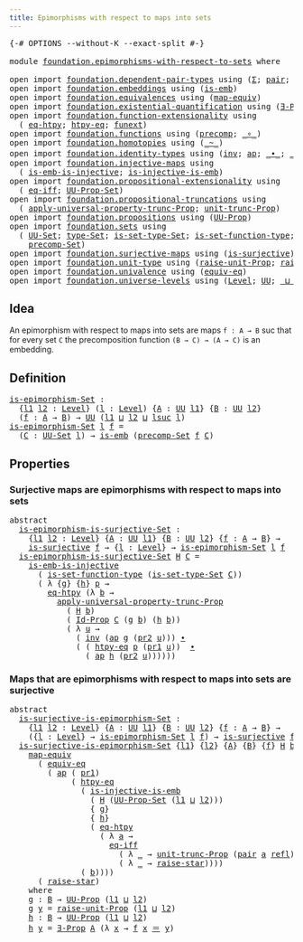 ```yaml
---
title: Epimorphisms with respect to maps into sets
---
```


<pre class="Agda"><a id="69" class="Symbol">{-#</a> <a id="73" class="Keyword">OPTIONS</a> <a id="81" class="Pragma">--without-K</a> <a id="93" class="Pragma">--exact-split</a> <a id="107" class="Symbol">#-}</a>

<a id="112" class="Keyword">module</a> <a id="119" href="foundation.epimorphisms-with-respect-to-sets.html" class="Module">foundation.epimorphisms-with-respect-to-sets</a> <a id="164" class="Keyword">where</a>

<a id="171" class="Keyword">open</a> <a id="176" class="Keyword">import</a> <a id="183" href="foundation.dependent-pair-types.html" class="Module">foundation.dependent-pair-types</a> <a id="215" class="Keyword">using</a> <a id="221" class="Symbol">(</a><a id="222" href="foundation-core.dependent-pair-types.html#515" class="Record">Σ</a><a id="223" class="Symbol">;</a> <a id="225" href="foundation-core.dependent-pair-types.html#588" class="InductiveConstructor">pair</a><a id="229" class="Symbol">;</a> <a id="231" href="foundation-core.dependent-pair-types.html#605" class="Field">pr1</a><a id="234" class="Symbol">;</a> <a id="236" href="foundation-core.dependent-pair-types.html#617" class="Field">pr2</a><a id="239" class="Symbol">)</a>
<a id="241" class="Keyword">open</a> <a id="246" class="Keyword">import</a> <a id="253" href="foundation.embeddings.html" class="Module">foundation.embeddings</a> <a id="275" class="Keyword">using</a> <a id="281" class="Symbol">(</a><a id="282" href="foundation-core.embeddings.html#992" class="Function">is-emb</a><a id="288" class="Symbol">)</a>
<a id="290" class="Keyword">open</a> <a id="295" class="Keyword">import</a> <a id="302" href="foundation.equivalences.html" class="Module">foundation.equivalences</a> <a id="326" class="Keyword">using</a> <a id="332" class="Symbol">(</a><a id="333" href="foundation-core.equivalences.html#1821" class="Function">map-equiv</a><a id="342" class="Symbol">)</a>
<a id="344" class="Keyword">open</a> <a id="349" class="Keyword">import</a> <a id="356" href="foundation.existential-quantification.html" class="Module">foundation.existential-quantification</a> <a id="394" class="Keyword">using</a> <a id="400" class="Symbol">(</a><a id="401" href="foundation.existential-quantification.html#1666" class="Function">∃-Prop</a><a id="407" class="Symbol">)</a>
<a id="409" class="Keyword">open</a> <a id="414" class="Keyword">import</a> <a id="421" href="foundation.function-extensionality.html" class="Module">foundation.function-extensionality</a> <a id="456" class="Keyword">using</a>
  <a id="464" class="Symbol">(</a> <a id="466" href="foundation-core.function-extensionality.html#1463" class="Function">eq-htpy</a><a id="473" class="Symbol">;</a> <a id="475" href="foundation-core.function-extensionality.html#965" class="Function">htpy-eq</a><a id="482" class="Symbol">;</a> <a id="484" href="foundation-core.function-extensionality.html#1258" class="Postulate">funext</a><a id="490" class="Symbol">)</a>
<a id="492" class="Keyword">open</a> <a id="497" class="Keyword">import</a> <a id="504" href="foundation.functions.html" class="Module">foundation.functions</a> <a id="525" class="Keyword">using</a> <a id="531" class="Symbol">(</a><a id="532" href="foundation-core.functions.html#938" class="Function">precomp</a><a id="539" class="Symbol">;</a> <a id="541" href="foundation-core.functions.html#420" class="Function Operator">_∘_</a><a id="544" class="Symbol">)</a>
<a id="546" class="Keyword">open</a> <a id="551" class="Keyword">import</a> <a id="558" href="foundation.homotopies.html" class="Module">foundation.homotopies</a> <a id="580" class="Keyword">using</a> <a id="586" class="Symbol">(</a><a id="587" href="foundation-core.homotopies.html#1249" class="Function Operator">_~_</a><a id="590" class="Symbol">)</a>
<a id="592" class="Keyword">open</a> <a id="597" class="Keyword">import</a> <a id="604" href="foundation.identity-types.html" class="Module">foundation.identity-types</a> <a id="630" class="Keyword">using</a> <a id="636" class="Symbol">(</a><a id="637" href="foundation-core.identity-types.html#2729" class="Function">inv</a><a id="640" class="Symbol">;</a> <a id="642" href="foundation-core.identity-types.html#4003" class="Function">ap</a><a id="644" class="Symbol">;</a> <a id="646" href="foundation-core.identity-types.html#2425" class="Function Operator">_∙_</a><a id="649" class="Symbol">;</a> <a id="651" href="foundation-core.identity-types.html#1865" class="Function Operator">_＝_</a><a id="654" class="Symbol">;</a> <a id="656" href="foundation-core.identity-types.html#1820" class="InductiveConstructor">refl</a><a id="660" class="Symbol">)</a>
<a id="662" class="Keyword">open</a> <a id="667" class="Keyword">import</a> <a id="674" href="foundation.injective-maps.html" class="Module">foundation.injective-maps</a> <a id="700" class="Keyword">using</a>
  <a id="708" class="Symbol">(</a> <a id="710" href="foundation.injective-maps.html#4730" class="Function">is-emb-is-injective</a><a id="729" class="Symbol">;</a> <a id="731" href="foundation.injective-maps.html#3789" class="Function">is-injective-is-emb</a><a id="750" class="Symbol">)</a>
<a id="752" class="Keyword">open</a> <a id="757" class="Keyword">import</a> <a id="764" href="foundation.propositional-extensionality.html" class="Module">foundation.propositional-extensionality</a> <a id="804" class="Keyword">using</a>
  <a id="812" class="Symbol">(</a> <a id="814" href="foundation.propositional-extensionality.html#3128" class="Function">eq-iff</a><a id="820" class="Symbol">;</a> <a id="822" href="foundation.propositional-extensionality.html#3758" class="Function">UU-Prop-Set</a><a id="833" class="Symbol">)</a>
<a id="835" class="Keyword">open</a> <a id="840" class="Keyword">import</a> <a id="847" href="foundation.propositional-truncations.html" class="Module">foundation.propositional-truncations</a> <a id="884" class="Keyword">using</a>
  <a id="892" class="Symbol">(</a> <a id="894" href="foundation.propositional-truncations.html#5775" class="Function">apply-universal-property-trunc-Prop</a><a id="929" class="Symbol">;</a> <a id="931" href="foundation.propositional-truncations.html#2293" class="Function">unit-trunc-Prop</a><a id="946" class="Symbol">)</a>
<a id="948" class="Keyword">open</a> <a id="953" class="Keyword">import</a> <a id="960" href="foundation.propositions.html" class="Module">foundation.propositions</a> <a id="984" class="Keyword">using</a> <a id="990" class="Symbol">(</a><a id="991" href="foundation-core.propositions.html#1393" class="Function">UU-Prop</a><a id="998" class="Symbol">)</a>
<a id="1000" class="Keyword">open</a> <a id="1005" class="Keyword">import</a> <a id="1012" href="foundation.sets.html" class="Module">foundation.sets</a> <a id="1028" class="Keyword">using</a>
  <a id="1036" class="Symbol">(</a> <a id="1038" href="foundation-core.sets.html#1190" class="Function">UU-Set</a><a id="1044" class="Symbol">;</a> <a id="1046" href="foundation-core.sets.html#1304" class="Function">type-Set</a><a id="1054" class="Symbol">;</a> <a id="1056" href="foundation-core.sets.html#1355" class="Function">is-set-type-Set</a><a id="1071" class="Symbol">;</a> <a id="1073" href="foundation.sets.html#4053" class="Function">is-set-function-type</a><a id="1093" class="Symbol">;</a> <a id="1095" href="foundation-core.sets.html#1420" class="Function">Id-Prop</a><a id="1102" class="Symbol">;</a>
    <a id="1108" href="foundation.sets.html#4647" class="Function">precomp-Set</a><a id="1119" class="Symbol">)</a>
<a id="1121" class="Keyword">open</a> <a id="1126" class="Keyword">import</a> <a id="1133" href="foundation.surjective-maps.html" class="Module">foundation.surjective-maps</a> <a id="1160" class="Keyword">using</a> <a id="1166" class="Symbol">(</a><a id="1167" href="foundation.surjective-maps.html#3047" class="Function">is-surjective</a><a id="1180" class="Symbol">)</a>
<a id="1182" class="Keyword">open</a> <a id="1187" class="Keyword">import</a> <a id="1194" href="foundation.unit-type.html" class="Module">foundation.unit-type</a> <a id="1215" class="Keyword">using</a> <a id="1221" class="Symbol">(</a><a id="1222" href="foundation.unit-type.html#3602" class="Function">raise-unit-Prop</a><a id="1237" class="Symbol">;</a> <a id="1239" href="foundation.unit-type.html#1788" class="Function">raise-star</a><a id="1249" class="Symbol">)</a>
<a id="1251" class="Keyword">open</a> <a id="1256" class="Keyword">import</a> <a id="1263" href="foundation.univalence.html" class="Module">foundation.univalence</a> <a id="1285" class="Keyword">using</a> <a id="1291" class="Symbol">(</a><a id="1292" href="foundation-core.univalence.html#987" class="Function">equiv-eq</a><a id="1300" class="Symbol">)</a>
<a id="1302" class="Keyword">open</a> <a id="1307" class="Keyword">import</a> <a id="1314" href="foundation.universe-levels.html" class="Module">foundation.universe-levels</a> <a id="1341" class="Keyword">using</a> <a id="1347" class="Symbol">(</a><a id="1348" href="Agda.Primitive.html#597" class="Postulate">Level</a><a id="1353" class="Symbol">;</a> <a id="1355" href="foundation-core.universe-levels.html#235" class="Primitive">UU</a><a id="1357" class="Symbol">;</a> <a id="1359" href="Agda.Primitive.html#810" class="Primitive Operator">_⊔_</a><a id="1362" class="Symbol">;</a> <a id="1364" href="Agda.Primitive.html#780" class="Primitive">lsuc</a><a id="1368" class="Symbol">)</a>
</pre>
## Idea

An epimorphism with respect to maps into sets are maps `f : A → B` suc that for every set `C` the precomposition function `(B → C) → (A → C)` is an embedding.

## Definition

<pre class="Agda"><a id="is-epimorphism-Set"></a><a id="1567" href="foundation.epimorphisms-with-respect-to-sets.html#1567" class="Function">is-epimorphism-Set</a> <a id="1586" class="Symbol">:</a>
  <a id="1590" class="Symbol">{</a><a id="1591" href="foundation.epimorphisms-with-respect-to-sets.html#1591" class="Bound">l1</a> <a id="1594" href="foundation.epimorphisms-with-respect-to-sets.html#1594" class="Bound">l2</a> <a id="1597" class="Symbol">:</a> <a id="1599" href="Agda.Primitive.html#597" class="Postulate">Level</a><a id="1604" class="Symbol">}</a> <a id="1606" class="Symbol">(</a><a id="1607" href="foundation.epimorphisms-with-respect-to-sets.html#1607" class="Bound">l</a> <a id="1609" class="Symbol">:</a> <a id="1611" href="Agda.Primitive.html#597" class="Postulate">Level</a><a id="1616" class="Symbol">)</a> <a id="1618" class="Symbol">{</a><a id="1619" href="foundation.epimorphisms-with-respect-to-sets.html#1619" class="Bound">A</a> <a id="1621" class="Symbol">:</a> <a id="1623" href="foundation-core.universe-levels.html#235" class="Primitive">UU</a> <a id="1626" href="foundation.epimorphisms-with-respect-to-sets.html#1591" class="Bound">l1</a><a id="1628" class="Symbol">}</a> <a id="1630" class="Symbol">{</a><a id="1631" href="foundation.epimorphisms-with-respect-to-sets.html#1631" class="Bound">B</a> <a id="1633" class="Symbol">:</a> <a id="1635" href="foundation-core.universe-levels.html#235" class="Primitive">UU</a> <a id="1638" href="foundation.epimorphisms-with-respect-to-sets.html#1594" class="Bound">l2</a><a id="1640" class="Symbol">}</a>
  <a id="1644" class="Symbol">(</a><a id="1645" href="foundation.epimorphisms-with-respect-to-sets.html#1645" class="Bound">f</a> <a id="1647" class="Symbol">:</a> <a id="1649" href="foundation.epimorphisms-with-respect-to-sets.html#1619" class="Bound">A</a> <a id="1651" class="Symbol">→</a> <a id="1653" href="foundation.epimorphisms-with-respect-to-sets.html#1631" class="Bound">B</a><a id="1654" class="Symbol">)</a> <a id="1656" class="Symbol">→</a> <a id="1658" href="foundation-core.universe-levels.html#235" class="Primitive">UU</a> <a id="1661" class="Symbol">(</a><a id="1662" href="foundation.epimorphisms-with-respect-to-sets.html#1591" class="Bound">l1</a> <a id="1665" href="Agda.Primitive.html#810" class="Primitive Operator">⊔</a> <a id="1667" href="foundation.epimorphisms-with-respect-to-sets.html#1594" class="Bound">l2</a> <a id="1670" href="Agda.Primitive.html#810" class="Primitive Operator">⊔</a> <a id="1672" href="Agda.Primitive.html#780" class="Primitive">lsuc</a> <a id="1677" href="foundation.epimorphisms-with-respect-to-sets.html#1607" class="Bound">l</a><a id="1678" class="Symbol">)</a>
<a id="1680" href="foundation.epimorphisms-with-respect-to-sets.html#1567" class="Function">is-epimorphism-Set</a> <a id="1699" href="foundation.epimorphisms-with-respect-to-sets.html#1699" class="Bound">l</a> <a id="1701" href="foundation.epimorphisms-with-respect-to-sets.html#1701" class="Bound">f</a> <a id="1703" class="Symbol">=</a>
  <a id="1707" class="Symbol">(</a><a id="1708" href="foundation.epimorphisms-with-respect-to-sets.html#1708" class="Bound">C</a> <a id="1710" class="Symbol">:</a> <a id="1712" href="foundation-core.sets.html#1190" class="Function">UU-Set</a> <a id="1719" href="foundation.epimorphisms-with-respect-to-sets.html#1699" class="Bound">l</a><a id="1720" class="Symbol">)</a> <a id="1722" class="Symbol">→</a> <a id="1724" href="foundation-core.embeddings.html#992" class="Function">is-emb</a> <a id="1731" class="Symbol">(</a><a id="1732" href="foundation.sets.html#4647" class="Function">precomp-Set</a> <a id="1744" href="foundation.epimorphisms-with-respect-to-sets.html#1701" class="Bound">f</a> <a id="1746" href="foundation.epimorphisms-with-respect-to-sets.html#1708" class="Bound">C</a><a id="1747" class="Symbol">)</a>
</pre>
## Properties

### Surjective maps are epimorphisms with respect to maps into sets

<pre class="Agda"><a id="1846" class="Keyword">abstract</a>
  <a id="is-epimorphism-is-surjective-Set"></a><a id="1857" href="foundation.epimorphisms-with-respect-to-sets.html#1857" class="Function">is-epimorphism-is-surjective-Set</a> <a id="1890" class="Symbol">:</a>
    <a id="1896" class="Symbol">{</a><a id="1897" href="foundation.epimorphisms-with-respect-to-sets.html#1897" class="Bound">l1</a> <a id="1900" href="foundation.epimorphisms-with-respect-to-sets.html#1900" class="Bound">l2</a> <a id="1903" class="Symbol">:</a> <a id="1905" href="Agda.Primitive.html#597" class="Postulate">Level</a><a id="1910" class="Symbol">}</a> <a id="1912" class="Symbol">{</a><a id="1913" href="foundation.epimorphisms-with-respect-to-sets.html#1913" class="Bound">A</a> <a id="1915" class="Symbol">:</a> <a id="1917" href="foundation-core.universe-levels.html#235" class="Primitive">UU</a> <a id="1920" href="foundation.epimorphisms-with-respect-to-sets.html#1897" class="Bound">l1</a><a id="1922" class="Symbol">}</a> <a id="1924" class="Symbol">{</a><a id="1925" href="foundation.epimorphisms-with-respect-to-sets.html#1925" class="Bound">B</a> <a id="1927" class="Symbol">:</a> <a id="1929" href="foundation-core.universe-levels.html#235" class="Primitive">UU</a> <a id="1932" href="foundation.epimorphisms-with-respect-to-sets.html#1900" class="Bound">l2</a><a id="1934" class="Symbol">}</a> <a id="1936" class="Symbol">{</a><a id="1937" href="foundation.epimorphisms-with-respect-to-sets.html#1937" class="Bound">f</a> <a id="1939" class="Symbol">:</a> <a id="1941" href="foundation.epimorphisms-with-respect-to-sets.html#1913" class="Bound">A</a> <a id="1943" class="Symbol">→</a> <a id="1945" href="foundation.epimorphisms-with-respect-to-sets.html#1925" class="Bound">B</a><a id="1946" class="Symbol">}</a> <a id="1948" class="Symbol">→</a>
    <a id="1954" href="foundation.surjective-maps.html#3047" class="Function">is-surjective</a> <a id="1968" href="foundation.epimorphisms-with-respect-to-sets.html#1937" class="Bound">f</a> <a id="1970" class="Symbol">→</a> <a id="1972" class="Symbol">{</a><a id="1973" href="foundation.epimorphisms-with-respect-to-sets.html#1973" class="Bound">l</a> <a id="1975" class="Symbol">:</a> <a id="1977" href="Agda.Primitive.html#597" class="Postulate">Level</a><a id="1982" class="Symbol">}</a> <a id="1984" class="Symbol">→</a> <a id="1986" href="foundation.epimorphisms-with-respect-to-sets.html#1567" class="Function">is-epimorphism-Set</a> <a id="2005" href="foundation.epimorphisms-with-respect-to-sets.html#1973" class="Bound">l</a> <a id="2007" href="foundation.epimorphisms-with-respect-to-sets.html#1937" class="Bound">f</a>
  <a id="2011" href="foundation.epimorphisms-with-respect-to-sets.html#1857" class="Function">is-epimorphism-is-surjective-Set</a> <a id="2044" href="foundation.epimorphisms-with-respect-to-sets.html#2044" class="Bound">H</a> <a id="2046" href="foundation.epimorphisms-with-respect-to-sets.html#2046" class="Bound">C</a> <a id="2048" class="Symbol">=</a>
    <a id="2054" href="foundation.injective-maps.html#4730" class="Function">is-emb-is-injective</a>
      <a id="2080" class="Symbol">(</a> <a id="2082" href="foundation.sets.html#4053" class="Function">is-set-function-type</a> <a id="2103" class="Symbol">(</a><a id="2104" href="foundation-core.sets.html#1355" class="Function">is-set-type-Set</a> <a id="2120" href="foundation.epimorphisms-with-respect-to-sets.html#2046" class="Bound">C</a><a id="2121" class="Symbol">))</a>
      <a id="2130" class="Symbol">(</a> <a id="2132" class="Symbol">λ</a> <a id="2134" class="Symbol">{</a><a id="2135" href="foundation.epimorphisms-with-respect-to-sets.html#2135" class="Bound">g</a><a id="2136" class="Symbol">}</a> <a id="2138" class="Symbol">{</a><a id="2139" href="foundation.epimorphisms-with-respect-to-sets.html#2139" class="Bound">h</a><a id="2140" class="Symbol">}</a> <a id="2142" href="foundation.epimorphisms-with-respect-to-sets.html#2142" class="Bound">p</a> <a id="2144" class="Symbol">→</a>
        <a id="2154" href="foundation-core.function-extensionality.html#1463" class="Function">eq-htpy</a> <a id="2162" class="Symbol">(λ</a> <a id="2165" href="foundation.epimorphisms-with-respect-to-sets.html#2165" class="Bound">b</a> <a id="2167" class="Symbol">→</a>
          <a id="2179" href="foundation.propositional-truncations.html#5775" class="Function">apply-universal-property-trunc-Prop</a>
            <a id="2227" class="Symbol">(</a> <a id="2229" href="foundation.epimorphisms-with-respect-to-sets.html#2044" class="Bound">H</a> <a id="2231" href="foundation.epimorphisms-with-respect-to-sets.html#2165" class="Bound">b</a><a id="2232" class="Symbol">)</a>
            <a id="2246" class="Symbol">(</a> <a id="2248" href="foundation-core.sets.html#1420" class="Function">Id-Prop</a> <a id="2256" href="foundation.epimorphisms-with-respect-to-sets.html#2046" class="Bound">C</a> <a id="2258" class="Symbol">(</a><a id="2259" href="foundation.epimorphisms-with-respect-to-sets.html#2135" class="Bound">g</a> <a id="2261" href="foundation.epimorphisms-with-respect-to-sets.html#2165" class="Bound">b</a><a id="2262" class="Symbol">)</a> <a id="2264" class="Symbol">(</a><a id="2265" href="foundation.epimorphisms-with-respect-to-sets.html#2139" class="Bound">h</a> <a id="2267" href="foundation.epimorphisms-with-respect-to-sets.html#2165" class="Bound">b</a><a id="2268" class="Symbol">))</a>
            <a id="2283" class="Symbol">(</a> <a id="2285" class="Symbol">λ</a> <a id="2287" href="foundation.epimorphisms-with-respect-to-sets.html#2287" class="Bound">u</a> <a id="2289" class="Symbol">→</a>
              <a id="2305" class="Symbol">(</a> <a id="2307" href="foundation-core.identity-types.html#2729" class="Function">inv</a> <a id="2311" class="Symbol">(</a><a id="2312" href="foundation-core.identity-types.html#4003" class="Function">ap</a> <a id="2315" href="foundation.epimorphisms-with-respect-to-sets.html#2135" class="Bound">g</a> <a id="2317" class="Symbol">(</a><a id="2318" href="foundation-core.dependent-pair-types.html#617" class="Field">pr2</a> <a id="2322" href="foundation.epimorphisms-with-respect-to-sets.html#2287" class="Bound">u</a><a id="2323" class="Symbol">)))</a> <a id="2327" href="foundation-core.identity-types.html#2425" class="Function Operator">∙</a>
              <a id="2343" class="Symbol">(</a> <a id="2345" class="Symbol">(</a> <a id="2347" href="foundation-core.function-extensionality.html#965" class="Function">htpy-eq</a> <a id="2355" href="foundation.epimorphisms-with-respect-to-sets.html#2142" class="Bound">p</a> <a id="2357" class="Symbol">(</a><a id="2358" href="foundation-core.dependent-pair-types.html#605" class="Field">pr1</a> <a id="2362" href="foundation.epimorphisms-with-respect-to-sets.html#2287" class="Bound">u</a><a id="2363" class="Symbol">))</a>  <a id="2367" href="foundation-core.identity-types.html#2425" class="Function Operator">∙</a>
                <a id="2385" class="Symbol">(</a> <a id="2387" href="foundation-core.identity-types.html#4003" class="Function">ap</a> <a id="2390" href="foundation.epimorphisms-with-respect-to-sets.html#2139" class="Bound">h</a> <a id="2392" class="Symbol">(</a><a id="2393" href="foundation-core.dependent-pair-types.html#617" class="Field">pr2</a> <a id="2397" href="foundation.epimorphisms-with-respect-to-sets.html#2287" class="Bound">u</a><a id="2398" class="Symbol">))))))</a>
</pre>
### Maps that are epimorphisms with respect to maps into sets are surjective

<pre class="Agda"><a id="2496" class="Keyword">abstract</a>
  <a id="is-surjective-is-epimorphism-Set"></a><a id="2507" href="foundation.epimorphisms-with-respect-to-sets.html#2507" class="Function">is-surjective-is-epimorphism-Set</a> <a id="2540" class="Symbol">:</a>
    <a id="2546" class="Symbol">{</a><a id="2547" href="foundation.epimorphisms-with-respect-to-sets.html#2547" class="Bound">l1</a> <a id="2550" href="foundation.epimorphisms-with-respect-to-sets.html#2550" class="Bound">l2</a> <a id="2553" class="Symbol">:</a> <a id="2555" href="Agda.Primitive.html#597" class="Postulate">Level</a><a id="2560" class="Symbol">}</a> <a id="2562" class="Symbol">{</a><a id="2563" href="foundation.epimorphisms-with-respect-to-sets.html#2563" class="Bound">A</a> <a id="2565" class="Symbol">:</a> <a id="2567" href="foundation-core.universe-levels.html#235" class="Primitive">UU</a> <a id="2570" href="foundation.epimorphisms-with-respect-to-sets.html#2547" class="Bound">l1</a><a id="2572" class="Symbol">}</a> <a id="2574" class="Symbol">{</a><a id="2575" href="foundation.epimorphisms-with-respect-to-sets.html#2575" class="Bound">B</a> <a id="2577" class="Symbol">:</a> <a id="2579" href="foundation-core.universe-levels.html#235" class="Primitive">UU</a> <a id="2582" href="foundation.epimorphisms-with-respect-to-sets.html#2550" class="Bound">l2</a><a id="2584" class="Symbol">}</a> <a id="2586" class="Symbol">{</a><a id="2587" href="foundation.epimorphisms-with-respect-to-sets.html#2587" class="Bound">f</a> <a id="2589" class="Symbol">:</a> <a id="2591" href="foundation.epimorphisms-with-respect-to-sets.html#2563" class="Bound">A</a> <a id="2593" class="Symbol">→</a> <a id="2595" href="foundation.epimorphisms-with-respect-to-sets.html#2575" class="Bound">B</a><a id="2596" class="Symbol">}</a> <a id="2598" class="Symbol">→</a>
    <a id="2604" class="Symbol">({</a><a id="2606" href="foundation.epimorphisms-with-respect-to-sets.html#2606" class="Bound">l</a> <a id="2608" class="Symbol">:</a> <a id="2610" href="Agda.Primitive.html#597" class="Postulate">Level</a><a id="2615" class="Symbol">}</a> <a id="2617" class="Symbol">→</a> <a id="2619" href="foundation.epimorphisms-with-respect-to-sets.html#1567" class="Function">is-epimorphism-Set</a> <a id="2638" href="foundation.epimorphisms-with-respect-to-sets.html#2606" class="Bound">l</a> <a id="2640" href="foundation.epimorphisms-with-respect-to-sets.html#2587" class="Bound">f</a><a id="2641" class="Symbol">)</a> <a id="2643" class="Symbol">→</a> <a id="2645" href="foundation.surjective-maps.html#3047" class="Function">is-surjective</a> <a id="2659" href="foundation.epimorphisms-with-respect-to-sets.html#2587" class="Bound">f</a>
  <a id="2663" href="foundation.epimorphisms-with-respect-to-sets.html#2507" class="Function">is-surjective-is-epimorphism-Set</a> <a id="2696" class="Symbol">{</a><a id="2697" href="foundation.epimorphisms-with-respect-to-sets.html#2697" class="Bound">l1</a><a id="2699" class="Symbol">}</a> <a id="2701" class="Symbol">{</a><a id="2702" href="foundation.epimorphisms-with-respect-to-sets.html#2702" class="Bound">l2</a><a id="2704" class="Symbol">}</a> <a id="2706" class="Symbol">{</a><a id="2707" href="foundation.epimorphisms-with-respect-to-sets.html#2707" class="Bound">A</a><a id="2708" class="Symbol">}</a> <a id="2710" class="Symbol">{</a><a id="2711" href="foundation.epimorphisms-with-respect-to-sets.html#2711" class="Bound">B</a><a id="2712" class="Symbol">}</a> <a id="2714" class="Symbol">{</a><a id="2715" href="foundation.epimorphisms-with-respect-to-sets.html#2715" class="Bound">f</a><a id="2716" class="Symbol">}</a> <a id="2718" href="foundation.epimorphisms-with-respect-to-sets.html#2718" class="Bound">H</a> <a id="2720" href="foundation.epimorphisms-with-respect-to-sets.html#2720" class="Bound">b</a> <a id="2722" class="Symbol">=</a>
    <a id="2728" href="foundation-core.equivalences.html#1821" class="Function">map-equiv</a>
      <a id="2744" class="Symbol">(</a> <a id="2746" href="foundation-core.univalence.html#987" class="Function">equiv-eq</a>
        <a id="2763" class="Symbol">(</a> <a id="2765" href="foundation-core.identity-types.html#4003" class="Function">ap</a> <a id="2768" class="Symbol">(</a> <a id="2770" href="foundation-core.dependent-pair-types.html#605" class="Field">pr1</a><a id="2773" class="Symbol">)</a>
             <a id="2788" class="Symbol">(</a> <a id="2790" href="foundation-core.function-extensionality.html#965" class="Function">htpy-eq</a>
               <a id="2813" class="Symbol">(</a> <a id="2815" href="foundation.injective-maps.html#3789" class="Function">is-injective-is-emb</a>
                 <a id="2852" class="Symbol">(</a> <a id="2854" href="foundation.epimorphisms-with-respect-to-sets.html#2718" class="Bound">H</a> <a id="2856" class="Symbol">(</a><a id="2857" href="foundation.propositional-extensionality.html#3758" class="Function">UU-Prop-Set</a> <a id="2869" class="Symbol">(</a><a id="2870" href="foundation.epimorphisms-with-respect-to-sets.html#2697" class="Bound">l1</a> <a id="2873" href="Agda.Primitive.html#810" class="Primitive Operator">⊔</a> <a id="2875" href="foundation.epimorphisms-with-respect-to-sets.html#2702" class="Bound">l2</a><a id="2877" class="Symbol">)))</a>
                 <a id="2898" class="Symbol">{</a> <a id="2900" href="foundation.epimorphisms-with-respect-to-sets.html#3172" class="Function">g</a><a id="2901" class="Symbol">}</a>
                 <a id="2920" class="Symbol">{</a> <a id="2922" href="foundation.epimorphisms-with-respect-to-sets.html#3238" class="Function">h</a><a id="2923" class="Symbol">}</a>
                 <a id="2942" class="Symbol">(</a> <a id="2944" href="foundation-core.function-extensionality.html#1463" class="Function">eq-htpy</a>
                   <a id="2971" class="Symbol">(</a> <a id="2973" class="Symbol">λ</a> <a id="2975" href="foundation.epimorphisms-with-respect-to-sets.html#2975" class="Bound">a</a> <a id="2977" class="Symbol">→</a>
                     <a id="3000" href="foundation.propositional-extensionality.html#3128" class="Function">eq-iff</a>
                       <a id="3030" class="Symbol">(</a> <a id="3032" class="Symbol">λ</a> <a id="3034" href="foundation.epimorphisms-with-respect-to-sets.html#3034" class="Bound">_</a> <a id="3036" class="Symbol">→</a> <a id="3038" href="foundation.propositional-truncations.html#2293" class="Function">unit-trunc-Prop</a> <a id="3054" class="Symbol">(</a><a id="3055" href="foundation-core.dependent-pair-types.html#588" class="InductiveConstructor">pair</a> <a id="3060" href="foundation.epimorphisms-with-respect-to-sets.html#2975" class="Bound">a</a> <a id="3062" href="foundation-core.identity-types.html#1820" class="InductiveConstructor">refl</a><a id="3066" class="Symbol">))</a>
                       <a id="3092" class="Symbol">(</a> <a id="3094" class="Symbol">λ</a> <a id="3096" href="foundation.epimorphisms-with-respect-to-sets.html#3096" class="Bound">_</a> <a id="3098" class="Symbol">→</a> <a id="3100" href="foundation.unit-type.html#1788" class="Function">raise-star</a><a id="3110" class="Symbol">))))</a>
               <a id="3130" class="Symbol">(</a> <a id="3132" href="foundation.epimorphisms-with-respect-to-sets.html#2720" class="Bound">b</a><a id="3133" class="Symbol">))))</a>
      <a id="3144" class="Symbol">(</a> <a id="3146" href="foundation.unit-type.html#1788" class="Function">raise-star</a><a id="3156" class="Symbol">)</a>
    <a id="3162" class="Keyword">where</a>
    <a id="3172" href="foundation.epimorphisms-with-respect-to-sets.html#3172" class="Function">g</a> <a id="3174" class="Symbol">:</a> <a id="3176" href="foundation.epimorphisms-with-respect-to-sets.html#2711" class="Bound">B</a> <a id="3178" class="Symbol">→</a> <a id="3180" href="foundation-core.propositions.html#1393" class="Function">UU-Prop</a> <a id="3188" class="Symbol">(</a><a id="3189" href="foundation.epimorphisms-with-respect-to-sets.html#2697" class="Bound">l1</a> <a id="3192" href="Agda.Primitive.html#810" class="Primitive Operator">⊔</a> <a id="3194" href="foundation.epimorphisms-with-respect-to-sets.html#2702" class="Bound">l2</a><a id="3196" class="Symbol">)</a>
    <a id="3202" href="foundation.epimorphisms-with-respect-to-sets.html#3172" class="Function">g</a> <a id="3204" href="foundation.epimorphisms-with-respect-to-sets.html#3204" class="Bound">y</a> <a id="3206" class="Symbol">=</a> <a id="3208" href="foundation.unit-type.html#3602" class="Function">raise-unit-Prop</a> <a id="3224" class="Symbol">(</a><a id="3225" href="foundation.epimorphisms-with-respect-to-sets.html#2697" class="Bound">l1</a> <a id="3228" href="Agda.Primitive.html#810" class="Primitive Operator">⊔</a> <a id="3230" href="foundation.epimorphisms-with-respect-to-sets.html#2702" class="Bound">l2</a><a id="3232" class="Symbol">)</a>
    <a id="3238" href="foundation.epimorphisms-with-respect-to-sets.html#3238" class="Function">h</a> <a id="3240" class="Symbol">:</a> <a id="3242" href="foundation.epimorphisms-with-respect-to-sets.html#2711" class="Bound">B</a> <a id="3244" class="Symbol">→</a> <a id="3246" href="foundation-core.propositions.html#1393" class="Function">UU-Prop</a> <a id="3254" class="Symbol">(</a><a id="3255" href="foundation.epimorphisms-with-respect-to-sets.html#2697" class="Bound">l1</a> <a id="3258" href="Agda.Primitive.html#810" class="Primitive Operator">⊔</a> <a id="3260" href="foundation.epimorphisms-with-respect-to-sets.html#2702" class="Bound">l2</a><a id="3262" class="Symbol">)</a>
    <a id="3268" href="foundation.epimorphisms-with-respect-to-sets.html#3238" class="Function">h</a> <a id="3270" href="foundation.epimorphisms-with-respect-to-sets.html#3270" class="Bound">y</a> <a id="3272" class="Symbol">=</a> <a id="3274" href="foundation.existential-quantification.html#1666" class="Function">∃-Prop</a> <a id="3281" href="foundation.epimorphisms-with-respect-to-sets.html#2707" class="Bound">A</a> <a id="3283" class="Symbol">(λ</a> <a id="3286" href="foundation.epimorphisms-with-respect-to-sets.html#3286" class="Bound">x</a> <a id="3288" class="Symbol">→</a> <a id="3290" href="foundation.epimorphisms-with-respect-to-sets.html#2715" class="Bound">f</a> <a id="3292" href="foundation.epimorphisms-with-respect-to-sets.html#3286" class="Bound">x</a> <a id="3294" href="foundation-core.identity-types.html#1865" class="Function Operator">＝</a> <a id="3296" href="foundation.epimorphisms-with-respect-to-sets.html#3270" class="Bound">y</a><a id="3297" class="Symbol">)</a>
</pre>